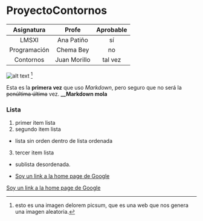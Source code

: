 # ProyectoContornos

| Asignatura   | Profe        | Aprobable  |
| :----------: |:------------:| :---------:|
| LMSXI        | Ana Patiño   | sí         |
| Programación | Chema Bey    |   no       |
| Contornos    | Juan Morillo | tal vez    |

![alt text](http://picsum.photos/300/300)
[^1]

Esta es la **primera vez** que uso *Markdown*, pero seguro que no será la ~~penúltima última~~ vez.
**__Markdown mola**

### Lista
1. primer item lista
2. segundo item lista
  * lista sin orden dentro de lista ordenada
3. tercer item lista
  - sublista desordenada.      
  + [Soy un link a la home page de Google](https://www.google.com)

[Soy un link a la home page de Google](https://www.google.com)



[^1]: esto es una imagen delorem picsum, que es una web que nos genera una imagen aleatoria.
